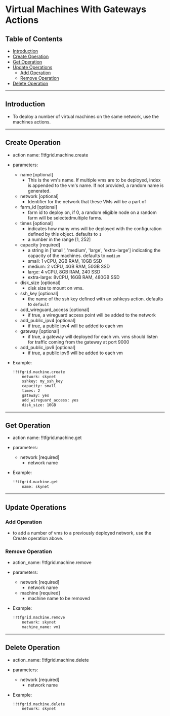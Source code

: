 <h1> Virtual Machines With Gateways Actions </h1>

<h2> Table of Contents </h2>

- [Introduction](#introduction)
- [Create Operation](#create-operation)
- [Get Operation](#get-operation)
- [Update Operations](#update-operations)
  - [Add Operation](#add-operation)
  - [Remove Operation](#remove-operation)
- [Delete Operation](#delete-operation)

***

## Introduction

- To deploy a number of virtual machines on the same network, use the machines actions.

***

## Create Operation

- action name: !!tfgrid.machine.create
- parameters:
  - name [optional]
    - This is the vm's name. If multiple vms are to be deployed, index is appended to the vm's name. If not provided, a random name is generated.
  - network [optional]
    - Identifier for the network that these VMs will be a part of
  - farm_id [optional]
    - farm id to deploy on, if 0, a random eligible node on a random farm will be selectedmultiple farms.
  - times [optional]
    - indicates how many vms will be deployed with the configuration defined by this object. defaults to `1`
    - a number in the range [1, 252]
  - capacity [required]
    - a string in ['small', 'medium', 'large', 'extra-large'] indicating the capacity of the machines. defaults to `medium`
    - small: 1 vCPU, 2GB RAM, 10GB SSD
    - medium: 2 vCPU, 4GB RAM, 50GB SSD
    - large: 4 vCPU, 8GB RAM, 240 SSD
    - extra-large: 8vCPU, 16GB RAM, 480GB SSD
  - disk_size [optional]
    - disk size to mount on vms.
  - ssh_key [optional]
    - the name of the ssh key defined with an sshkeys action. defaults to `default`
  - add_wireguard_access [optional]
    - if true, a wireguard access point will be added to the network
  - add_public_ipv4 [optional]
    - if true, a public ipv4 will be added to each vm
  - gateway [optional]
    - if true, a gateway will deployed for each vm. vms should listen for traffic coming from the gateway at port 9000
  - add_public_ipv6 [optional]
    - if true, a public ipv6 will be added to each vm

- Example:
  
  ```md
  !!tfgrid.machine.create
      network: skynet
      sshkey: my_ssh_key
      capacity: small
      times: 2
      gateway: yes
      add_wireguard_access: yes
      disk_size: 10GB
  ```

***

## Get Operation

- action name: !!tfgrid.machine.get
- parameters:
  - network [required]
    - network name

- Example:
  
  ```md
  !!tfgrid.machine.get
      name: skynet
  ```

***

## Update Operations

### Add Operation

- to add a number of vms to a previously deployed network, use the Create operation above.

### Remove Operation

- action_name: !!tfgrid.machine.remove
- parameters:
  - network [required]
    - network name
  - machine [required]
    - machine name to be removed

- Example:
  
  ```md
  !!tfgrid.machine.remove
      network: skynet
      machine_name: vm1
  ```

***

## Delete Operation

- action_name: !!tfgrid.machine.delete
- parameters:
  - network [required]
    - network name

- Example:
  
  ```md
  !!tfgrid.machine.delete
      network: skynet
  ```
